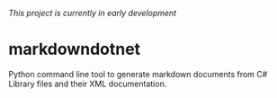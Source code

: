 *This project is currently in early development*
# markdowndotnet
Python command line tool to generate markdown documents from C# Library files and their XML documentation.